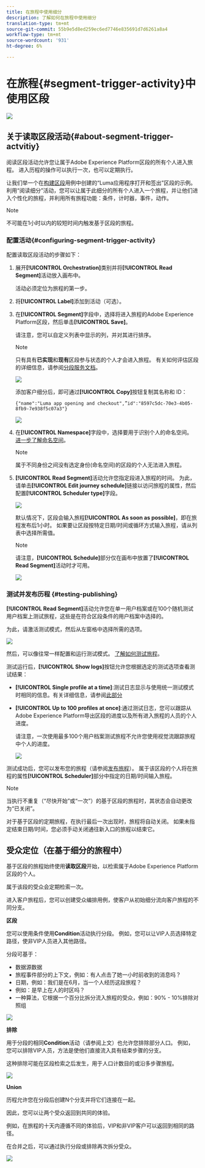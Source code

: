 ```yaml
---
title: 在旅程中使用细分
description: 了解如何在旅程中使用细分
translation-type: tm+mt
source-git-commit: 55b9e5d8ed259ec6ed7746e835691d7d6261a8a4
workflow-type: tm+mt
source-wordcount: '931'
ht-degree: 6%

---
```


# 在旅程{#segment-trigger-activity}中使用区段

![](../assets/do-not-localize/badge.png)

## 关于读取区段活动{#about-segment-trigger-actvitiy}

阅读区段活动允许您让属于Adobe Experience Platform区段的所有个人进入旅程。 进入历程的操作可以执行一次，也可以定期执行。

让我们举一个在[构建区段](../segment/about-segments.md)用例中创建的“Luma应用程序打开和签出”区段的示例。 利用“阅读细分”活动，您可以让属于此细分的所有个人进入一个旅程，并让他们进入个性化的旅程，并利用所有旅程功能：条件，计时器，事件，动作。

>[!NOTE]
>
>不可能在1小时以内的较短时间内触发基于区段的旅程。

### 配置活动{#configuring-segment-trigger-activity}

配置读取区段活动的步骤如下：

1. 展开&#x200B;**[!UICONTROL Orchestration]**&#x200B;类别并将&#x200B;**[!UICONTROL Read Segment]**&#x200B;活动放入画布中。

   活动必须定位为旅程的第一步。

1. 将&#x200B;**[!UICONTROL Label]**&#x200B;添加到活动（可选）。

1. 在&#x200B;**[!UICONTROL Segment]**&#x200B;字段中，选择将进入旅程的Adobe Experience Platform区段，然后单击&#x200B;**[!UICONTROL Save]**。

   请注意，您可以自定义列表中显示的列，并对其进行排序。

   >[!NOTE]
   >
   >只有具有&#x200B;**已实现**&#x200B;和&#x200B;**现有**&#x200B;区段参与状态的个人才会进入旅程。 有关如何评估区段的详细信息，请参阅[分段服务文档](https://experienceleague.adobe.com/docs/experience-platform/segmentation/tutorials/evaluate-a-segment.html?lang=en#interpret-segment-results)。

   ![](../assets/read-segment-selection.png)

   添加客户细分后，即可通过&#x200B;**[!UICONTROL Copy]**&#x200B;按钮复制其名称和 ID：

   `{"name":"Luma app opening and checkout",”id":"8597c5dc-70e3-4b05-8fb9-7e938f5c07a3"}`

   ![](../assets/read-segment-copy.png)

1. 在&#x200B;**[!UICONTROL Namespace]**&#x200B;字段中，选择要用于识别个人的命名空间。 [进一步了解命名空间](../event/about-creating.md#select-the-namespace)。

   >[!NOTE]
   >
   >属于不同身份之间没有选定身份(命名空间)的区段的个人无法进入旅程。

1. **[!UICONTROL Read Segment]**&#x200B;活动允许您指定段进入旅程的时间。 为此，请单击&#x200B;**[!UICONTROL Edit journey schedule]**&#x200B;链接以访问旅程的属性，然后配置&#x200B;**[!UICONTROL Scheduler type]**&#x200B;字段。

   ![](../assets/read-segment-schedule.png)

   默认情况下，区段会输入旅程&#x200B;**[!UICONTROL As soon as possible]**，即在旅程发布后1小时。 如果要让区段按特定日期/时间或循环方式输入旅程，请从列表中选择所需值。

   >[!NOTE]
   >
   >请注意，**[!UICONTROL Schedule]**&#x200B;部分仅在画布中放置了&#x200B;**[!UICONTROL Read Segment]**&#x200B;活动时才可用。

   ![](../assets/read-segment-schedule-list.png)

### 测试并发布历程 {#testing-publishing}

**[!UICONTROL Read Segment]**&#x200B;活动允许您在单一用户档案或在100个随机测试用户档案上测试旅程，这些是在符合区段条件的用户档案中选择的。

为此，请激活测试模式，然后从左窗格中选择所需的选项。

![](../assets/read-segment-test-mode.png)

然后，可以像往常一样配置和运行测试模式。 [了解如何测试旅程](testing-the-journey.md)。

测试运行后，**[!UICONTROL Show logs]**&#x200B;按钮允许您根据选定的测试选项查看测试结果：

* **[!UICONTROL Single profile at a time]**:测试日志显示与使用统一测试模式时相同的信息。有关详细信息，请参阅[此部分](testing-the-journey.md#viewing_logs)

* **[!UICONTROL Up to 100 profiles at once]**:通过测试日志，您可以跟踪从Adobe Experience Platform导出区段的进度以及所有进入旅程的人员的个人进度。

   请注意，一次使用最多100个用户档案测试旅程不允许您使用视觉流跟踪旅程中个人的进度。

   ![](../assets/read-segment-log.png)

测试成功后，您可以发布您的旅程（请参阅[发布旅程](publishing-the-journey.md)）。 属于该区段的个人将在旅程的属性&#x200B;**[!UICONTROL Scheduler]**&#x200B;部分中指定的日期/时间输入旅程。

>[!NOTE]
>
>当执行不重复（“尽快开始”或“一次”）的基于区段的旅程时，其状态会自动更改为“已关闭”。
>
>对于基于区段的定期旅程，在执行最后一次出现时，旅程将自动关闭。 如果未指定结束日期/时间，您必须手动关闭通往新入口的旅程以结束它。


## 受众定位（在基于细分的旅程中）

基于区段的旅程始终使用&#x200B;**读取区段**&#x200B;开始，以检索属于Adobe Experience Platform区段的个人。

属于该段的受众会定期检索一次。

进入客户旅程后，您可以创建受众编排用例，使客户从初始细分流向客户旅程的不同分支。

**区段**

您可以使用条件使用&#x200B;**Condition**&#x200B;活动执行分段。 例如，您可以让VIP人员选择特定路径，使非VIP人员进入其他路径。

分段可基于：

* 数据源数据
* 旅程事件部分的上下文，例如：有人点击了她一小时前收到的消息吗？
* 日期，例如：我们是在6月，当一个人经历这段旅程？
* 例如：是早上在人的时区吗？
* 一种算法，它根据一个百分比拆分流入旅程的受众，例如：90% - 10%排除对照组

![](../assets/read-segment-audience1.png)

**排除**

用于分段的相同&#x200B;**Condition**&#x200B;活动（请参阅上文）也允许您排除部分人口。 例如，您可以排除VIP人员，方法是使他们直接流入具有结束步骤的分支。

这种排除可能在区段检索之后发生，用于人口计数目的或沿多步骤旅程。

![](../assets/read-segment-audience2.png)

**Union**

历程允许您在分段后创建N个分支并将它们连接在一起。

因此，您可以让两个受众返回到共同的体验。

例如，在旅程的十天内遵循不同的体验后，VIP和非VIP客户可以返回到相同的路径。

在合并之后，可以通过执行分段或排除再次拆分受众。

![](../assets/read-segment-audience3.png)
